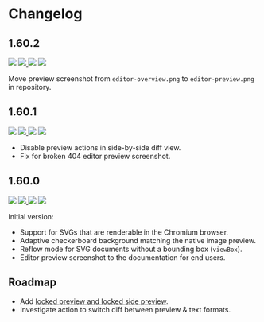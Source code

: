 # Changelog

## 1.60.2

<a href="https://code.visualstudio.com/updates/v1_39" target="_blank"><img src="https://img.shields.io/static/v1.svg?style=flat-square&label=Compatibility&message=>=v1.39.0&logo=visualstudio&logoColor=cacde2&labelColor=2c2c32&color=006daf" /></a> <a href="https://github.com/SNDST00M/vscode-native-svg-preview/tree/v1.60.1%2B1/"><img src="https://img.shields.io/static/v1.svg?style=flat-square&label=Release%20Date&message=2021-09-18&logo=googlecalendar&logoColor=cacde2&labelColor=212121&color=006daf" /> <a href="https://github.com/SNDST00M/vscode-native-svg-preview/projects/3/"><img src="https://img.shields.io/static/v1.svg?style=flat-square&label=Project%20Board&message=v1.60.1%2B1&logo=trello&logoColor=cacde2&labelColor=212121&color=006daf" /></a> <a href="https://github.com/SNDST00M/vscode-native-svg-preview/milestone/3/"><img src="https://img.shields.io/static/v1.svg?style=flat-square&label=Milestone&message=v1.60.1%2B1&logo=github&logoColor=cacde2&labelColor=212121&color=006daf" /></a>

Move preview screenshot from `editor-overview.png` to `editor-preview.png` in repository.

## 1.60.1

<a href="https://code.visualstudio.com/updates/v1_39" target="_blank"><img src="https://img.shields.io/static/v1.svg?style=flat-square&label=Compatibility&message=>=v1.39.0&logo=visualstudio&logoColor=cacde2&labelColor=2c2c32&color=006daf" /></a> <a href="https://github.com/SNDST00M/vscode-native-svg-preview/tree/v1.60.1/"><img src="https://img.shields.io/static/v1.svg?style=flat-square&label=Release%20Date&message=2021-09-18&logo=googlecalendar&logoColor=cacde2&labelColor=212121&color=006daf" /> <a href="https://github.com/SNDST00M/vscode-native-svg-preview/projects/2/"><img src="https://img.shields.io/static/v1.svg?style=flat-square&label=Project%20Board&message=v1.60.1&logo=trello&logoColor=cacde2&labelColor=212121&color=006daf" /></a> <a href="https://github.com/SNDST00M/vscode-native-svg-preview/milestone/2/"><img src="https://img.shields.io/static/v1.svg?style=flat-square&label=Milestone&message=v1.60.1&logo=github&logoColor=cacde2&labelColor=212121&color=006daf" /></a>

- Disable preview actions in side-by-side diff view.
- Fix for broken 404 editor preview screenshot.

## 1.60.0

<a href="https://code.visualstudio.com/updates/v1_39" target="_blank"><img src="https://img.shields.io/static/v1.svg?style=flat-square&label=Compatibility&message=>=v1.39.0&logo=visualstudio&logoColor=cacde2&labelColor=2c2c32&color=006daf" /></a> <a href="https://github.com/SNDST00M/vscode-native-svg-preview/tree/v1.60.0/"><img src="https://img.shields.io/static/v1.svg?style=flat-square&label=Release%20Date&message=2021-09-16&logo=googlecalendar&logoColor=cacde2&labelColor=212121&color=006daf" /> <a href="https://github.com/SNDST00M/vscode-native-svg-preview/projects/1/"><img src="https://img.shields.io/static/v1.svg?style=flat-square&label=Project%20Board&message=v1.60.0&logo=trello&logoColor=cacde2&labelColor=212121&color=006daf" /></a> <a href="https://github.com/SNDST00M/vscode-native-svg-preview/milestone/1/"><img src="https://img.shields.io/static/v1.svg?style=flat-square&label=Milestone&message=v1.60.0&logo=github&logoColor=cacde2&labelColor=212121&color=006daf" /></a>

Initial version:

- Support for SVGs that are renderable in the Chromium browser.
- Adaptive checkerboard background matching the native image preview.
- Reflow mode for SVG documents without a bounding box (`viewBox`).
- Editor preview screenshot to the documentation for end users.

## Roadmap

- Add [locked preview and locked side preview][markdown-vscode-locked-preview].
- Investigate action to switch diff between preview & text formats.

<!-- Roadmap -->
[markdown-vscode-locked-preview]: https://github.com/microsoft/vscode/blob/1.60.1/extensions/markdown-language-features/src/commands/showPreview.ts#L88-L102
